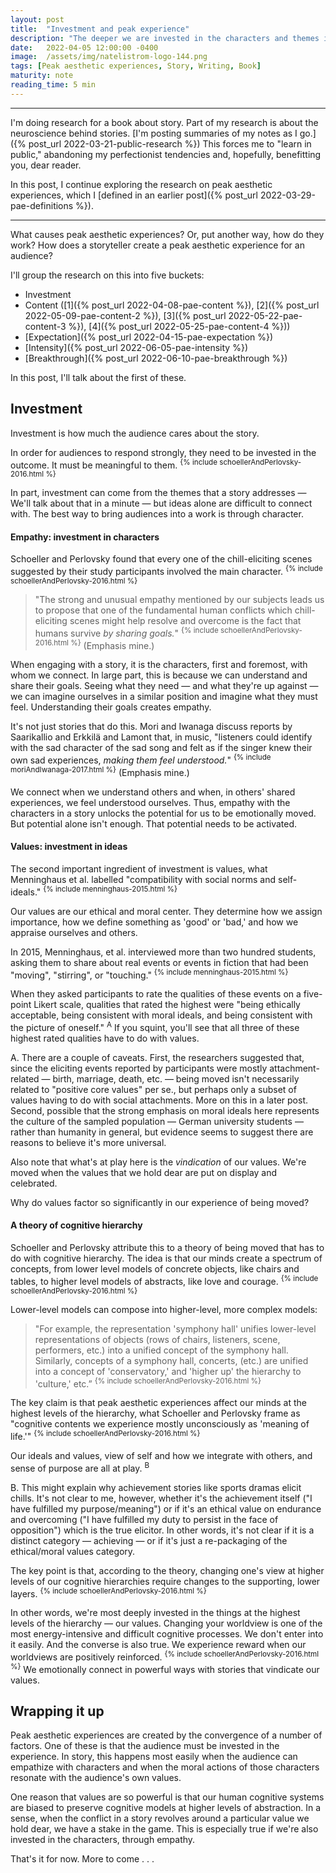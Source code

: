 ```yaml
---
layout: post
title:  "Investment and peak experience"
description: "The deeper we are invested in the characters and themes in a story, the more likely we will find the story moving."
date:   2022-04-05 12:00:00 -0400
image:  /assets/img/natelistrom-logo-144.png
tags: [Peak aesthetic experiences, Story, Writing, Book]
maturity: note
reading_time: 5 min
---
```


---

I'm doing research for a book about story. Part of my research is about the neuroscience behind stories. [I'm posting summaries of my notes as I go.]({% post_url 2022-03-21-public-research %}) This forces me to "learn in public," abandoning my perfectionist tendencies and, hopefully, benefitting you, dear reader.

In this post, I continue exploring the research on peak aesthetic experiences, which I [defined in an earlier post]({% post_url 2022-03-29-pae-definitions %}).

---

What causes peak aesthetic experiences? Or, put another way, how do they work? How does a storyteller create a peak aesthetic experience for an audience?

I'll group the research on this into five buckets:

- Investment
- Content ([1]({% post_url 2022-04-08-pae-content %}), [2]({% post_url 2022-05-09-pae-content-2 %}), [3]({% post_url 2022-05-22-pae-content-3 %}), [4]({% post_url 2022-05-25-pae-content-4 %}))
- [Expectation]({% post_url 2022-04-15-pae-expectation %})
- [Intensity]({% post_url 2022-06-05-pae-intensity %})
- [Breakthrough]({% post_url 2022-06-10-pae-breakthrough %})

In this post, I'll talk about the first of these.

## Investment

Investment is how much the audience cares about the story.

In order for audiences to respond strongly, they need to be invested in the outcome. It must be meaningful to them. <sup>{% include schoellerAndPerlovsky-2016.html %}</sup>

In part, investment can come from the themes that a story addresses &mdash; We'll talk about that in a minute &mdash; but ideas alone are difficult to connect with. The best way to bring audiences into a work is through character.

#### Empathy: investment in characters

Schoeller and Perlovsky found that every one of the chill-eliciting scenes suggested by their study participants involved the main character. <sup>{% include schoellerAndPerlovsky-2016.html %}</sup>

> "The strong and unusual empathy mentioned by our subjects leads us to propose that one of the fundamental human conflicts which chill-eliciting scenes might help resolve and overcome is the fact that humans survive _by sharing goals._" <sup>{% include schoellerAndPerlovsky-2016.html %}</sup> (Emphasis mine.)

When engaging with a story, it is the characters, first and foremost, with whom we connect. In large part, this is because we can understand and share their goals. Seeing what they need &mdash; and what they're up against &mdash; we can imagine ourselves in a similar position and imagine what they must feel. Understanding their goals creates empathy.

It's not just stories that do this. Mori and Iwanaga discuss reports by Saarikallio and Erkkilä and Lamont that, in music, "listeners could identify with the sad character of the sad song and felt as if the singer knew their own sad experiences, _making them feel understood._" <sup>{% include moriAndIwanaga-2017.html %}</sup> (Emphasis mine.)

We connect when we understand others and when, in others' shared experiences, we feel understood ourselves. Thus, empathy with the characters in a story unlocks the potential for us to be emotionally moved. But potential alone isn't enough. That potential needs to be activated.

#### Values: investment in ideas

The second important ingredient of investment is values, what Menninghaus et al. labelled "compatibility with social norms and self-ideals." <sup>{% include menninghaus-2015.html %}</sup>

Our values are our ethical and moral center. They determine how we assign importance, how we define something as 'good' or 'bad,' and how we appraise ourselves and others.

In 2015, Menninghaus, et al. interviewed more than two hundred students, asking them to share about real events or events in fiction that had been "moving", "stirring", or "touching." <sup>{% include menninghaus-2015.html %}</sup>

When they asked participants to rate the qualities of these events on a five-point Likert scale, qualities that rated the highest were "being ethically acceptable, being consistent with moral ideals, and being consistent with the picture of oneself." <sup class="aside">A</sup> If you squint, you'll see that all three of these highest rated qualities have to do with values.

<aside>A. There are a couple of caveats. First, the researchers suggested that, since the eliciting events reported by participants were mostly attachment-related &mdash; birth, marriage, death, etc. &mdash; being moved isn't necessarily related to "positive core values" per se., but perhaps only a subset of values having to do with social attachments. More on this in a later post. Second, possible that the strong emphasis on moral ideals here represents the culture of the sampled population &mdash; German university students &mdash; rather than humanity in general, but evidence seems to suggest there are reasons to believe it's more universal.</aside>

Also note that what's at play here is the _vindication_ of our values. We're moved when the values that we hold dear are put on display and celebrated.

Why do values factor so significantly in our experience of being moved?

#### A theory of cognitive hierarchy

Schoeller and Perlovsky attribute this to a theory of being moved that has to do with cognitive hierarchy. The idea is that our minds create a spectrum of concepts, from lower level models of concrete objects, like chairs and tables, to higher level models of abstracts, like love and courage. <sup>{% include schoellerAndPerlovsky-2016.html %}</sup>

Lower-level models can compose into higher-level, more complex models:

> "For example, the representation 'symphony hall' unifies lower-level representations of objects (rows of chairs, listeners, scene, performers, etc.) into a unified concept of the symphony hall. Similarly, concepts of a symphony hall, concerts, (etc.) are unified into a concept of 'conservatory,' and 'higher up' the hierarchy to 'culture,' etc.” <sup>{% include schoellerAndPerlovsky-2016.html %}</sup>

The key claim is that peak aesthetic experiences affect our minds at the highest levels of the hierarchy, what Schoeller and Perlovsky frame as "cognitive contents we experience mostly unconsciously as 'meaning of life.'" <sup>{% include schoellerAndPerlovsky-2016.html %}</sup>

Our ideals and values, view of self and how we integrate with others, and sense of purpose are all at play. <sup class="aside">B</sup>

<aside>B. This might explain why achievement stories like sports dramas elicit chills. It's not clear to me, however, whether it's the achievement itself ("I have fulfilled my purpose/meaning") or if it's an ethical value on endurance and overcoming ("I have fulfilled my duty to persist in the face of opposition") which is the true elicitor. In other words, it's not clear if it is a distinct category &mdash; achieving &mdash; or if it's just a re-packaging of the ethical/moral values category.</aside>

The key point is that, according to the theory, changing one's view at higher levels of our cognitive hierarchies require changes to the supporting, lower layers. <sup>{% include schoellerAndPerlovsky-2016.html %}</sup>

In other words, we're most deeply invested in the things at the highest levels of the hierarchy — our values. Changing your worldview is one of the most energy-intensive and difficult cognitive processes. We don't enter into it easily. And the converse is also true. We experience reward when our worldviews are positively reinforced. <sup>{% include schoellerAndPerlovsky-2016.html %}</sup> We emotionally connect in powerful ways with stories that vindicate our values.

## Wrapping it up

Peak aesthetic experiences are created by the convergence of a number of factors. One of these is that the audience must be invested in the experience. In story, this happens most easily when the audience can empathize with characters and when the moral actions of those characters resonate with the audience's own values. 

One reason that values are so powerful is that our human cognitive systems are biased to preserve cognitive models at higher levels of abstraction. In a sense, when the conflict in a story revolves around a particular value we hold dear, we have a stake in the game. This is especially true if we're also invested in the characters, through empathy.

That's it for now. More to come . . .